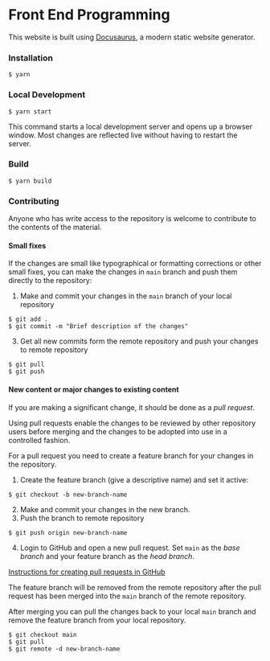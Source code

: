 # Front End Programming

This website is built using [Docusaurus](https://docusaurus.io/), a modern static website generator.

### Installation
```
$ yarn
```
### Local Development
```
$ yarn start
```
This command starts a local development server and opens up a browser window. Most changes are reflected live without having to restart the server.

### Build

```
$ yarn build
```
### Contributing

Anyone who has write access to the repository is welcome to contribute to the contents of the material. 

#### Small fixes 

If the changes are small like typographical or formatting corrections or other small fixes, you can make the changes in `main` branch and push them directly to the repository:

1. Make and commit your changes in the `main` branch of your local repository
```
$ git add .
$ git commit -m "Brief description of the changes"
```
3. Get all new commits form the remote repository and push your changes to remote repository
```
$ git pull
$ git push
```

#### New content or major changes to existing content

If you are making a significant change, it should be done as a _pull request_. 

Using pull requests enable the changes to be reviewed by other repository users before merging and the changes to be adopted into use in a controlled fashion.

For a pull request you need to create a feature branch for your changes in the repository. 

1. Create the feature branch (give a descriptive name) and set it active:
```
$ git checkout -b new-branch-name
```
2. Make and commit your changes in the new branch.
3. Push the branch to remote repository
```
$ git push origin new-branch-name
```
4. Login to GitHub and open a new pull request. Set `main` as the _base branch_ and your feature branch as the _head branch_. 

[Instructions for creating pull requests in GitHub](https://docs.github.com/en/pull-requests/collaborating-with-pull-requests/proposing-changes-to-your-work-with-pull-requests/creating-a-pull-request)

The feature branch will be removed from the remote repository after the pull request has been merged into the `main` branch of the remote repository. 

After merging you can pull the changes back to your local `main` branch and remove the feature branch from your local repository.
```
$ git checkout main
$ git pull
$ git remote -d new-branch-name
```

